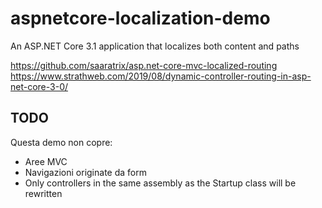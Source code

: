 # aspnetcore-localization-demo
An ASP.NET Core 3.1 application that localizes both content and paths

https://github.com/saaratrix/asp.net-core-mvc-localized-routing
https://www.strathweb.com/2019/08/dynamic-controller-routing-in-asp-net-core-3-0/


## TODO
Questa demo non copre:
 * Aree MVC
 * Navigazioni originate da form
 * Only controllers in the same assembly as the Startup class will be rewritten